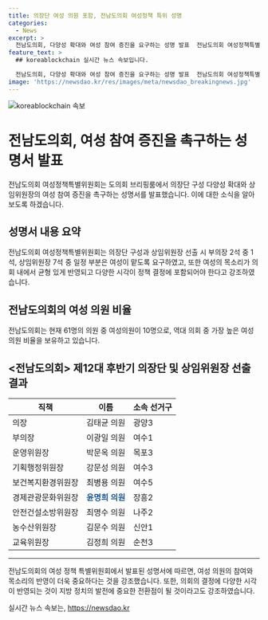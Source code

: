 ```yaml
---
title: 의장단 여성 의원 포함, 전남도의회 여성정책 특위 성명
categories:
  - News
excerpt: >
  전남도의회, 다양성 확대와 여성 참여 증진을 요구하는 성명 발표  전남도의회 여성정책특별위원회는 의장단 구성의 다양성 확대와 상임위원장의 여성 참여 증진을 요구하는 성명서를 발표했다. 위원장은 여성의 목소리가 정책 결정에 반영되어야 하며, 의회가 유리천장을 깨고 변화해야 한다고 주장했다. 현재 전남도의회의 여성의원 비율은 10명 중 1명으로 가장 높으며, 이에 대한 요구가 더욱 강조되고 있다. 
feature_text: >
  ## koreablockchain 실시간 뉴스 속보입니다.

  전남도의회, 다양성 확대와 여성 참여 증진을 요구하는 성명 발표  전남도의회 여성정책특별위원회는 의장단 구성의 다양성 확대와 상임위원장의 여성 참여 증진을 요구하는 성명서를 발표했다. 위원장은 여성의 목소리가 정책 결정에 반영되어야 하며, 의회가 유리천장을 깨고 변화해야 한다고 주장했다. 현재 전남도의회의 여성의원 비율은 10명 중 1명으로 가장 높으며, 이에 대한 요구가 더욱 강조되고 있다. 
image: 'https://newsdao.kr/res/images/meta/newsdao_breakingnews.jpg'
---
```


<p><img src="https://newsdao.kr/res/images/meta/newsdao_breakingnews.jpg" alt="koreablockchain 속보" /></p>

<h1>전남도의회, 여성 참여 증진을 촉구하는 성명서 발표</h1>

<p data-ke-size="size16">전남도의회 여성정책특별위원회는 도의회 브리핑룸에서 의장단 구성 다양성 확대와 상임위원장의 여성 참여 증진을 촉구하는 성명서를 발표했습니다. 이에 대한 소식을 알아보도록 하겠습니다.</p>

<h2 data-ke-size="size26">성명서 내용 요약</h2>

<p data-ke-size="size16">전남도의회 여성정책특별위원회는 의장단 구성과 상임위원장 선출 시 부의장 2석 중 1석, 상임위원장 7석 중 일정 부분은 여성이 맡도록 요구하였고, 또한 여성의 목소리가 의회 내에서 균형 있게 반영되고 다양한 시각이 정책 결정에 포함되어야 한다고 강조하였습니다.</p>

<h2 data-ke-size="size26">전남도의회의 여성 의원 비율</h2>

<p data-ke-size="size16">전남도의회는 현재 61명의 의원 중 여성의원이 10명으로, 역대 의회 중 가장 높은 여성 의원 비율을 보유하고 있습니다.</p>

<h2 data-ke-size="size26">&lt;전남도의회&gt; 제12대 후반기 의장단 및 상임위원장 선출 결과</h2>

<table>
    <thead>
        <tr>
            <th>직책</th>
            <th>이름</th>
            <th>소속 선거구</th>
        </tr>
    </thead>
    <tbody>
        <tr>
            <td>의장</td>
            <td>김태균 의원</td>
            <td>광양3</td>
        </tr>
        <tr>
            <td>부의장</td>
            <td>이광일 의원</td>
            <td>여수1</td>
        </tr>
        <tr>
            <td>운영위원장</td>
            <td>박문옥 의원</td>
            <td>목포3</td>
        </tr>
        <tr>
            <td>기획행정위원장</td>
            <td>강문성 의원</td>
            <td>여수3</td>
        </tr>
        <tr>
            <td>보건복지환경위원장</td>
            <td>최병용 의원</td>
            <td>여수5</td>
        </tr>
        <tr>
            <td>경제관광문화위원장</td>
            <td><b><span style="color: #1a5490;">윤명희 의원</span></b></td>
            <td>장흥2</td>
        </tr>
        <tr>
            <td>안전건설소방위원장</td>
            <td>최명수 의원</td>
            <td>나주2</td>
        </tr>
        <tr>
            <td>농수산위원장</td>
            <td>김문수 의원</td>
            <td>신안1</td>
        </tr>
        <tr>
            <td>교육위원장</td>
            <td>김정희 의원</td>
            <td>순천3</td>
        </tr>
    </tbody>
</table>

<p data-ke-size="size16"></p>

<hr>

<p data-ke-size="size16">전남도의회의 여성 정책 특별위원회에서 발표된 성명서에 따르면, 여성 의원의 참여와 목소리의 반영이 더욱 중요하다는 것을 강조했습니다. 또한, 의회의 결정에 다양한 시각이 반영되는 것이 지방 정치의 발전에 중요한 전환점이 될 것이라고도 강조하였습니다.</p>
실시간 뉴스 속보는, <a href="https://newsdao.kr" rel="dofollow">https://newsdao.kr</a>


